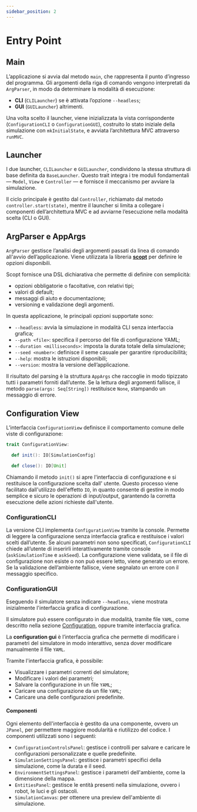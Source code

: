 ```yaml
---
sidebar_position: 2
---
```


# Entry Point

## Main

L’applicazione si avvia dal metodo `main`, che rappresenta il punto d’ingresso del programma.
Gli argomenti della riga di comando vengono interpretati da `ArgParser`, in modo da determinare la modalità di
esecuzione:

- **CLI** (`CLILauncher`) se è attivata l’opzione `--headless`;
- **GUI** (`GUILauncher`) altrimenti.

Una volta scelto il launcher, viene inizializzata la vista corrispondente (`ConfigurationCLI` o `ConfigurationGUI`),
costruito lo stato iniziale della simulazione con `mkInitialState`, e avviata l’architettura MVC attraverso `runMVC`.

## Launcher

I due launcher, `CLILauncher` e `GUILauncher`, condividono la stessa struttura di base definita da `BaseLauncher`.
Questo trait integra i tre moduli fondamentali — `Model`, `View` e `Controller` — e fornisce il meccanismo per avviare
la
simulazione.

Il ciclo principale è gestito dal `Controller`, richiamato dal metodo `controller.start(state)`, mentre il launcher si
limita a collegare i componenti dell’architettura MVC e ad avviarne l’esecuzione nella modalità scelta (CLI o GUI).

## ArgParser e AppArgs

`ArgParser` gestisce l’analisi degli argomenti passati da linea di comando all'avvio dell’applicazione.
Viene utilizzata la libreria [**scopt**](https://github.com/scopt/scopt) per definire le opzioni disponibili.

Scopt fornisce una DSL dichiarativa che permette di definire con semplicità:

- opzioni obbligatorie o facoltative, con relativi tipi;
- valori di default;
- messaggi di aiuto e documentazione;
- versioning e validazione degli argomenti.

In questa applicazione, le principali opzioni supportate sono:

- `--headless`: avvia la simulazione in modalità CLI senza interfaccia grafica;
- `--path <file>`: specifica il percorso del file di configurazione YAML;
- `--duration <milliseconds>`: imposta la durata totale della simulazione;
- `--seed <number>`: definisce il seme casuale per garantire riproducibilità;
- `--help`: mostra le istruzioni disponibili;
- `--version`: mostra la versione dell’applicazione.

Il risultato del parsing è la struttura `AppArgs` che raccoglie in modo tipizzato tutti i parametri forniti dall’utente.
Se la lettura degli argomenti fallisce, il metodo `parse(args: Seq[String])` restituisce `None`, stampando un messaggio
di errore.

## Configuration View

L’interfaccia `ConfigurationView` definisce il comportamento comune delle viste di configurazione:

```scala
trait ConfigurationView:

  def init(): IO[SimulationConfig]

  def close(): IO[Unit]
```

Chiamando il metodo `init()` si apre l'interfaccia di configurazione e si restituisce la configurazione scelta dall'
utente.
Questo processo viene facilitato dall'utilizzo dell'effetto `IO`, in quanto consente di gestire in modo semplice e
sicuro le operazioni di input/output, garantendo la corretta esecuzione delle azioni richieste dall'utente.

### ConfigurationCLI

La versione CLI implementa `ConfigurationView` tramite la console.
Permette di leggere la configurazione senza interfaccia grafica e restituisce i valori scelti dall’utente.
Se alcuni parametri non sono specificati, `ConfigurationCLI` chiede all’utente di inserirli interattivamente tramite
console (`askSimulationTime` e `askSeed`).
La configurazione viene validata, se il file di configurazione non esiste o non può essere letto, viene generato un
errore.
Se la validazione dell’ambiente fallisce, viene segnalato un errore con il messaggio specifico.

### ConfigurationGUI

Eseguendo il simulatore senza indicare `--headless`, viene mostrata inizialmente l'interfaccia grafica di configurazione.

Il simulatore può essere configurato in due modalità, tramite file `YAML`, come descritto nella sezione
[Configuration](06-configuration.md), oppure tramite interfaccia grafica.

La **configuration gui** è l’interfaccia grafica che permette di modificare i parametri del simulatore in modo
interattivo, senza dover modificare manualmente il file `YAML`.

Tramite l'interfaccia grafica, è possibile:

- Visualizzare i parametri correnti del simulatore;
- Modificare i valori dei parametri;
- Salvare la configurazione in un file `YAML`;
- Caricare una configurazione da un file `YAML`;
- Caricare una delle configurazioni predefinite.

#### Componenti

Ogni elemento dell'interfaccia è gestito da una componente, ovvero un `JPanel`, per permettere maggiore modularità e
riutilizzo del codice.
I componenti utilizzati sono i seguenti:

- `ConfigurationControlsPanel`: gestisce i controlli per salvare e caricare le configurazioni personalizzate e quelle 
predefinite.
- `SimulationSettingsPanel`: gestisce i parametri specifici della simulazione, come la durata e il seed.
- `EnvironmentSettingsPanel`: gestisce i parametri dell'ambiente, come la dimensione della mappa.
- `EntitiesPanel`: gestisce le entità presenti nella simulazione, ovvero i robot, le luci e gli ostacoli.
- `SimulationCanvas`: per ottenere una preview dell'ambiente di simulazione.
